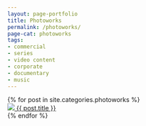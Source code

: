 ```yaml
---
layout: page-portfolio
title: Photoworks
permalink: /photoworks/
page-cat: photoworks
tags:
- commercial
- series
- video content
- corporate
- documentary
- music
---
```


<div class="posts">
  {% for post in site.categories.photoworks %}
    <article class="post {% for tags in post.tags %}{{ tags }} {% endfor %}">
      <a href="{{ site.baseurl }}{{ post.url }}">
        <img src="post.featimgurl" />
        <span>{{ post.title }}</span>
      </a>
    </article>
  {% endfor %}
</div>
